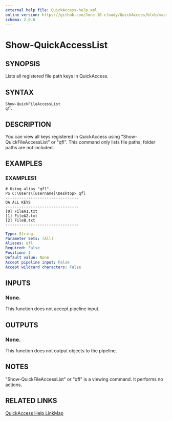 ```yaml
---
external help file: QuickAccess-help.xml
online version: https://github.com/June-10-cloudy/QuickAccess/blob/master/docs/en-US/QuickAccess-help.xml
schema: 2.0.0
---
```

# Show-QuickAccessList
## SYNOPSIS
Lists all registered file path keys in QuickAccess.
## SYNTAX
```
Show-QuickFileAccessList
qfl
```
## DESCRIPTION
You can view all keys registered in QuickAccess using "Show-QuickFileAccessList" or "qfl".
This command only lists file paths; folder paths are not included.
## EXAMPLES
### EXAMPLES1
```
# Using alias "qfl".
PS C:\Users\[username]\Desktop> qfl
--------------------------------
QA ALL KEYS
--------------------------------
[0] FileA1.txt
[1] FileA2.txt
[2] FileB.txt
--------------------------------
```
```yaml
Type: String
Parameter Sets: (All)
Aliases: qfl
Required: False
Position: 1
Default value: None
Accept pipeline input: False
Accept wildcard characters: False
```
## INPUTS
### None. 
This function does not accept pipeline input.
## OUTPUTS
### None. 
This function does not output objects to the pipeline.
## NOTES
"Show-QuickFileAccessList" or "qfl" is a viewing command. It performs no actions.
## RELATED LINKS
[QuickAccess Help LinkMap](https://github.com/June-10-cloudy/QuickAccess/blob/master/README.md)

